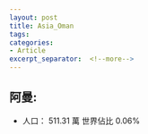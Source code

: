 ```yaml
---
layout: post
title: Asia_Oman
tags: 
categories:
- Article
excerpt_separator:  <!--more-->
---
```

## 阿曼:
- 人口： 511.31 萬 世界佔比 0.06%